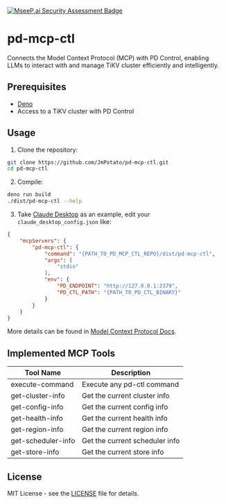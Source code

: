 [![MseeP.ai Security Assessment Badge](https://mseep.net/pr/jmpotato-pd-mcp-ctl-badge.png)](https://mseep.ai/app/jmpotato-pd-mcp-ctl)

# pd-mcp-ctl

Connects the Model Context Protocol (MCP) with PD Control, enabling LLMs to interact with and manage TiKV cluster efficiently and intelligently.

## Prerequisites

- [Deno](https://deno.land/)
- Access to a TiKV cluster with PD Control

## Usage

1. Clone the repository:

```bash
git clone https://github.com/JmPotato/pd-mcp-ctl.git
cd pd-mcp-ctl
```

2. Compile:

```bash
deno run build
./dist/pd-mcp-ctl --help
```

3. Take [Claude Desktop](https://claude.ai/download) as an example, edit your `claude_desktop_config.json` like:

```json
{
    "mcpServers": {
        "pd-mcp-ctl": {
            "command": "{PATH_TO_PD_MCP_CTL_REPO}/dist/pd-mcp-ctl",
            "args": [
                "stdio"
            ],
            "env": {
                "PD_ENDPOINT": "http://127.0.0.1:2379",
                "PD_CTL_PATH": "{PATH_TO_PD_CTL_BINARY}"
            }
        }
    }
}
```

More details can be found in [Model Context Protocol Docs](https://modelcontextprotocol.info/docs/quickstart/user).

## Implemented MCP Tools

| Tool Name | Description |
|-----------|-------------|
| execute-command | Execute any pd-ctl command |
| get-cluster-info | Get the current cluster info |
| get-config-info | Get the current config info |
| get-health-info | Get the current health info |
| get-region-info | Get the current region info |
| get-scheduler-info | Get the current scheduler info |
| get-store-info | Get the current store info |

## License

MIT License - see the [LICENSE](LICENSE) file for details.
